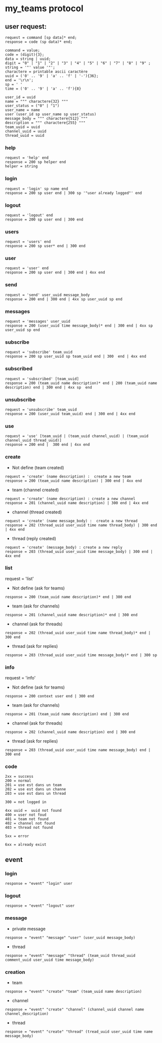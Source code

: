 # my_teams protocol
## user request:

```
request = command [sp data]* end;
response = code (sp data)* end;
```

```
command = value;
code = (digit){3};
data = string | uuid;
digit = "0" | "1" | "2" | "3" | "4" | "5" | "6" | "7" | "8" | "9" ;
string = '"' value '"';
charactere = printable ascii caractère
uuid = ('0' .. '9' | 'a' .. 'f' | '-'){36};
end = '\r\n';
sp = ' '
time = ('0' .. '9' | 'a' .. 'f'){8}

user_id = uuid
name = """ charactere{32} """
user_status = ("0" | "1")
user_name = name
user (user_id sp user_name sp user_status)
message_body = """ charactere{512} """
description = """ charactere{255} """
team_uuid = uuid
channel_uuid = uuid
thread_uuid = uuid
```

### help
```
request = 'help' end
response = 200 sp helper end
helper = string
```

### login
```
request = 'login' sp name end
response = 200 sp user end | 300 sp '"user already logged"' end
```

### logout
```
request = 'logout' end
response = 200 sp user end | 300 end
```

### users
```
request = 'users' end
response = 200 sp user* end | 300 end
```

### user
```
request = 'user' end
response = 200 sp user end | 300 end | 4xx end
```

### send
```
request = 'send' user_uuid message_body
response = 200 end | 300 end | 4xx sp user_uuid sp end 
```

### messages
```
request = 'messages' user_uuid
response = 200 (user_uuid time message_body)* end | 300 end | 4xx sp user_uuid sp end
```

### subscribe
```
request = 'subscribe' team_uuid
response = 200 sp user_uuid sp team_uuid end | 300  end | 4xx end
```

### subscribed
```
request = 'subscribed' [team_uuid]
response = 200 (team_uuid name description)* end | 200 (team_uuid name description) end | 300 end | 4xx sp  end
```

### unsubscribe
```
request = 'unsubscribe' team_uuid
response = 200 (user_uuid team_uuid) end | 300 end | 4xx end
```

### use 
```
request = 'use' [team_uuid | (team_uuid channel_uuid) | (team_uuid channel_uuid thread_uuid)]
response = 200 end |  300 end | 4xx end
```

### create
- Not define (team created)
```
request = 'create' (name description) :  create a new team
response = 200 (team_uuid name description) | 300 end | 4xx end
```
- team (channel created)
```
request = 'create' (name description) : create a new channel
response = 201 (channel_uuid name description) | 300 end | 4xx end
```
- channel (thread created)
```
request = 'create' (name message_body) :  create a new thread
response = 202 (thread_uuid user_uuid time name thread_body) | 300 end | 4xx end
```
- thread (reply created)
```
request = 'create' (message_body) : create a new reply
response = 203 (thread_uuid user_uuid time message_body) | 300 end | 4xx end
```

### list
request = 'list' 
- Not define (ask for teams)
```
response = 200 (team_uuid name description)* end | 300 end
```
- team (ask for channels)
```
response = 201 (channel_uuid name description)* end | 300 end
```
- channel (ask for threads)
```
response = 202 (thread_uuid user_uuid time name thread_body)* end | 300 end

```
- thread (ask for replies)
```
response = 203 (thread_uuid user_uuid time message_body)* end | 300 sp 
```

### info
request = 'info' 
- Not define (ask for teams)
```
response = 200 context user end | 300 end
```
- team (ask for channels)
```
response = 201 (team_uuid name description) end | 300 end
```

- channel (ask for threads)
```
response = 202 (channel_uuid name description) end | 300 end
```

- thread (ask for replies)
```
response = 203 (thread_uuid user_uuid time name message_body) end | 300 end
```

### code
```
2xx = success
200 = normal
201 = use est dans un team
202 = use est dans un channe
203 = use est dans un thread

300 = not logged in

4xx uuid =  uuid not found
400 = user not foud
401 = team not found
402 = channel not found
403 = thread not found

5xx = error

6xx = already exist

```

## event

### login
```
response = "event" "login" user
```
### logout
```
response = "event" "logout" user
```

### message
- private message
```
response = "event" "message" "user" (user_uuid message_body)
```
- thread 
```
response = "event" "message" "thread" (team_uuid thread_uuid comment_uuid user_uuid time message_body)
```

### creation
- team
```
response = "event" "create" "team" (team_uuid name description)
```

- channel
```
response = "event" "create" "channel" (channel_uuid channel name channel_description)
```

- thread
```
response = "event" "create" "thread" (tread_uuid user_uuid time name message_body)
```


